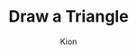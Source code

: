 ---
index : 2
author : Kion
title : Draw a Triangle
slug : gtk-astroids
source : https://github.com/kion-dgl/DashGL-GTK-Astroids-Tutorial/tree/master/02_Draw_a_Triangle
length : 18
---
